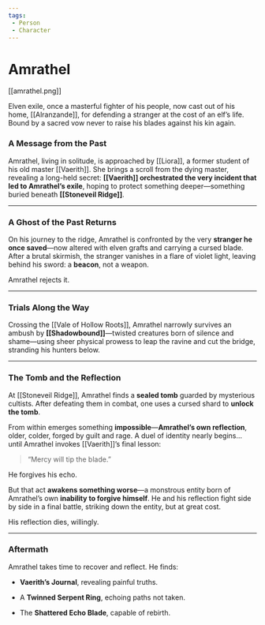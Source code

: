```yaml
---
tags:
 - Person
 - Character
---
```



# Amrathel

[[amrathel.png]]

Elven exile, once a masterful fighter of his people, now cast out of his home, [[Alranzande]], for defending a stranger at the cost of an elf’s life. Bound by a sacred vow never to raise his blades against his kin again.

### A Message from the Past
Amrathel, living in solitude, is approached by [[Liora]], a former student of his old master [[Vaerith]]. She brings a scroll from the dying master, revealing a long-held secret: **[[Vaerith]] orchestrated the very incident that led to Amrathel’s exile**, hoping to protect something deeper—something buried beneath **[[Stoneveil Ridge]]**.

---

### A Ghost of the Past Returns
On his journey to the ridge, Amrathel is confronted by the very **stranger he once saved**—now altered with elven grafts and carrying a cursed blade. After a brutal skirmish, the stranger vanishes in a flare of violet light, leaving behind his sword: a **beacon**, not a weapon.

Amrathel rejects it.

---

### Trials Along the Way
Crossing the [[Vale of Hollow Roots]], Amrathel narrowly survives an ambush by **[[Shadowbound]]**—twisted creatures born of silence and shame—using sheer physical prowess to leap the ravine and cut the bridge, stranding his hunters below.

---

### The Tomb and the Reflection
At [[Stoneveil Ridge]], Amrathel finds a **sealed tomb** guarded by mysterious cultists. After defeating them in combat, one uses a cursed shard to **unlock the tomb**.

From within emerges something **impossible**—**Amrathel’s own reflection**, older, colder, forged by guilt and rage. A duel of identity nearly begins… until Amrathel invokes [[Vaerith]]’s final lesson:

> “Mercy will tip the blade.”

He forgives his echo.

But that act **awakens something worse**—a monstrous entity born of Amrathel’s own **inability to forgive himself**. He and his reflection fight side by side in a final battle, striking down the entity, but at great cost.

His reflection dies, willingly.

---

### Aftermath
Amrathel takes time to recover and reflect. He finds:

- **Vaerith’s Journal**, revealing painful truths.
    
- A **Twinned Serpent Ring**, echoing paths not taken.
    
- The **Shattered Echo Blade**, capable of rebirth.